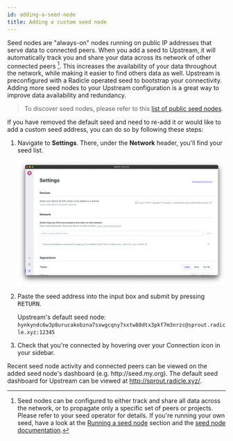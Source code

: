 ```yaml
---
id: adding-a-seed-node
title: Adding a custom seed node
---
```


Seed nodes are "always-on" nodes running on public IP addresses that serve data
to connected peers. When you add a seed to Upstream, it will automatically track
you and share your data across its network of other connected peers [^1]. This
increases the availability of your data throughout the network, while making it
easier to find others data as well. Upstream is preconfigured with a Radicle
operated seed to bootstrap your connectivity. Adding more seed nodes to your
Upstream configuration is a great way to improve data availability and
redundancy.

> To discover seed nodes, please refer to this [list of public
> seed nodes][lp].

If you have removed the default seed and need to re-add it or would like to add a
custom seed address, you can do so by following these steps:

1. Navigate to **Settings**. There, under the **Network** header, you'll find
   your seed list.

   ![Settings][st]

2. Paste the seed address into the input box and submit by pressing
   <kbd>RETURN</kbd>.

    Upstream's default seed node:
    `hynkyndc6w3p8urucakobzna7sxwgcqny7xxtw88dtx3pkf7m3nrzc@sprout.radicle.xyz:12345`

3. Check that you're connected by hovering over your Connection icon in your
   sidebar.

Recent seed node activity and connected peers can be viewed on the added seed
node's dashboard (e.g. ht<span>tp:</span>//seed.my.org). The default seed dashboard for
Upstream can be viewed at http://sprout.radicle.xyz/.

[^1]: Seed nodes can be configured to either track and share all data across the
      network, or to propagate only a specific set of peers or projects. Please
      refer to your seed operator for details. If you're running your own seed,
      have a look at the [Running a seed node][sn] section and the [seed node
      documentation][sd].

[sn]: using-radicle/running-a-seed-node.md
[sd]: https://github.com/radicle-dev/radicle-bins/tree/master/seed
[lp]: https://radicle.community/t/list-of-public-seeds/1155
[st]: /img/settings.png


